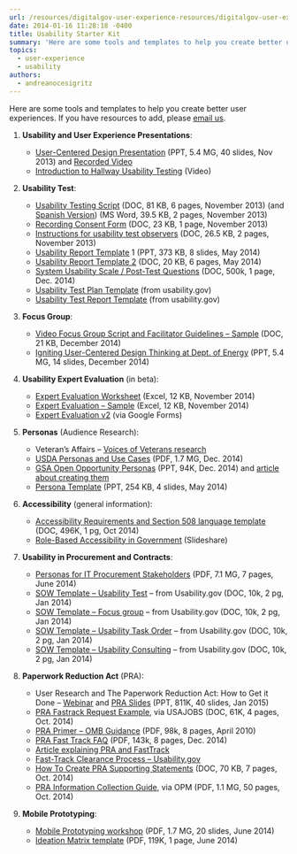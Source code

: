 ```yaml
---
url: /resources/digitalgov-user-experience-resources/digitalgov-user-experience-program-usability-starter-kit/
date: 2014-01-16 11:28:18 -0400
title: Usability Starter Kit
summary: 'Here are some tools and templates to help you create better user experiences.'
topics:
  - user-experience
  - usability
authors:
  - andreanocesigritz
---
```


Here are some tools and templates to help you create better user experiences. If you have resources to add, please [email us](mailto:govux@gsa.gov).

1. **Usability and User Experience Presentations**:
   * [User-Centered Design Presentation](https://s3.amazonaws.com/digitalgov/_legacy-img/2014/01/UCD-Webinar-short-done-1-2.pptx) (PPT, 5.4 MG, 40 slides, Nov 2013) and [Recorded Video](http://www.youtube.com/watch?v=GwBBtTkUAcA&index=18&list=PLd9b-GuOJ3nGAp5rEv5-9qfkCMlgohUMr)
   * [Introduction to Hallway Usability Testing](http://www.youtube.com/watch?v=HzBXQsJT4tg&index=9&list=PLd9b-GuOJ3nGAp5rEv5-9qfkCMlgohUMr) (Video)

2. **Usability Test**:
   * [Usability Testing Script](https://s3.amazonaws.com/digitalgov/_legacy-img/2014/01/usability-testing-script.doc) (DOC, 81 KB, 6 pages, November 2013) (and [Spanish Version](https://s3.amazonaws.com/digitalgov/_legacy-img/2014/01/usability-testing-script-spanish1.doc)) (MS Word, 39.5 KB, 2 pages, November 2013)
   * [Recording Consent Form](https://s3.amazonaws.com/digitalgov/_legacy-img/2014/01/recording-consent-form1.doc) (DOC, 23 KB, 1 page, November 2013)
   * [Instructions for usability test observers](https://s3.amazonaws.com/digitalgov/_legacy-img/2014/01/instructions-for-usability-test-observers.doc) (DOC, 26.5 KB, 2 pages, November 2013)
   * [Usability Report Template](http://www.slideshare.net/DigitalGov/usability-testing-report-template "Usability Test Report Template") 1 (PPT, 373 KB, 8 slides, May 2014)
   * [Usability Report Template 2](https://s3.amazonaws.com/digitalgov/_legacy-img/2014/01/EmployeeExpressfinalreport-2.docx) (DOC, 20 KB, 6 pages, May 2014)
   * [System Usability Scale / Post-Test Questions](https://s3.amazonaws.com/digitalgov/_legacy-img/2014/01/SUS-Universal.docx) (DOC, 500k, 1 page,  Dec. 2014)
   * [Usability Test Plan Template](http://www.google.com/url?q=http%3A%2F%2Fwww.usability.gov%2Fhow-to-and-tools%2Fresources%2Ftemplates%2Fusability-test-plan-template.html&sa=D&sntz=1&usg=AFQjCNGDQT0Ec_nhB2NuiWv4HdPLPsMUwA) (from usability.gov)
   * [Usability Test Report Template](http://www.google.com/url?q=http%3A%2F%2Fwww.usability.gov%2Fsites%2Fdefault%2Ffiles%2Fusability-test-report.docx&sa=D&sntz=1&usg=AFQjCNEPnHnai2tEMgnsmOGnIyBz1q3Xug) (from usability.gov)

3. **Focus Group**:
   *  [Video Focus Group Script and Facilitator Guidelines &#8211; Sample](https://s3.amazonaws.com/digitalgov/_legacy-img/2014/01/FocusGroupDiscussionGuide-generic.docx) (DOC, 21 KB, December 2014)
   * [Igniting User-Centered Design Thinking at Dept. of Energy](https://s3.amazonaws.com/digitalgov/_legacy-img/2014/01/UXPA-DC-2014-Wendy-Littman.pptx) (PPT, 5.4 MG, 14 slides, December 2014)

4. **Usability Expert Evaluation** (in beta):
   * [Expert Evaluation Worksheet](https://s3.amazonaws.com/digitalgov/_legacy-img/2014/01/Master-Expert-Evaluation-desktop.xlsx) (Excel, 12 KB, November 2014)
   * [Expert Evaluation &#8211; Sample](https://s3.amazonaws.com/digitalgov/_legacy-img/2014/01/Expert-Evaluation-Sample.xlsx) (Excel, 12 KB, November 2014)
   * [Expert Evaluation v2](https://docs.google.com/a/gsa.gov/forms/d/1QYKxyOQHNYrRAg1hqKiadERob-rRhQ-_ze5GB34PcyM/viewform) (via Google Forms)

5. **Personas** (Audience Research):
   * Veteran&#8217;s Affairs &#8211; [Voices of Veterans research](http://www.innovation.va.gov/hcd.asp)
   * [USDA Personas and Use Cases](https://s3.amazonaws.com/digitalgov/_legacy-img/2014/01/Marsh-Personas.pdf) (PDF, 1.7 MG, Dec. 2014)
   * [GSA Open Opportunity Personas](https://s3.amazonaws.com/digitalgov/_legacy-img/2014/01/OPENOPPS-personas-final.pptx.pptx) (PPT, 94K, Dec. 2014) and [article about creating them](https://www.digitalgov.gov/2014/12/08/from-taste-testers-to-explorers-developing-personas-for-open-opportunities)
   * [Persona Template](https://s3.amazonaws.com/digitalgov/_legacy-img/2014/05/Persona-Template.pptx) (PPT, 254 KB, 4 slides, May 2014)

6. **Accessibility** (general information):
   * [Accessibility Requirements and Section 508 language template](https://s3.amazonaws.com/digitalgov/_legacy-img/2014/01/Accessibility-Requirements-Section-508-language-to-be-added-to-Procurement-docs.docx) (DOC, 496K, 1 pg, Oct 2014)
   * [Role-Based Accessibility in Government](http://www.slideshare.net/AccessForAll/rolebased-accessibility-in-government) (Slideshare)

7. **Usability in Procurement and Contracts**:
   * [Personas for IT Procurement Stakeholders](https://s3.amazonaws.com/digitalgov/_legacy-img/2014/01/Personas-for-Stakeholders-in-IT-RFPs.pdf) (PDF, 7.1 MG, 7 pages, June 2014)
   * [SOW Template &#8211; Usability Test](https://s3.amazonaws.com/digitalgov/_legacy-img/2014/01/sow-template-web-usability-testing.docx) &#8211; from Usability.gov (DOC, 10k, 2 pg, Jan 2014)
   * [SOW Template &#8211; Focus group](https://s3.amazonaws.com/digitalgov/_legacy-img/2014/01/sow-template-usability-focus-group-participant-recruitment.docx) &#8211; from Usability.gov (DOC, 10k, 2 pg, Jan 2014)
   * [SOW Template &#8211; Usability Task Order](https://s3.amazonaws.com/digitalgov/_legacy-img/2014/01/sow-template-usability-task-order-request_0.docx) &#8211; from Usability.gov (DOC, 10k, 2 pg, Jan 2014)
   * [SOW Template &#8211; Usability Consulting](https://s3.amazonaws.com/digitalgov/_legacy-img/2014/01/sow-template-web-usability-consulting.docx) &#8211; from Usability.gov (DOC, 10k, 2 pg, Jan 2014)

8. **Paperwork Reduction Act** (PRA):
   * User Research and The Paperwork Reduction Act: How to Get it Done &#8211; [Webinar](https://www.youtube.com/watch?v=_cqE4a8oAHU) and [PRA Slides](https://s3.amazonaws.com/digitalgov/_legacy-img/2014/01/PRA-for-UX_Fox_2015-3.pptx) (PPT, 811K, 40 slides, Jan 2015)
   * [PRA Fastrack Request Example](https://s3.amazonaws.com/digitalgov/_legacy-img/2014/01/fast-track-PRA-submission-short-form-2.doc), via USAJOBS (DOC, 61K, 4 pages, Oct. 2014)
   * [PRA Primer &#8211; OMB Guidance](https://s3.amazonaws.com/digitalgov/_legacy-img/2014/01/PRAPrimer_04072010-2.pdf) (PDF, 98k, 8 pages, April 2010)
   * [PRA Fast Track FAQ](https://s3.amazonaws.com/digitalgov/_legacy-img/2014/01/PRA_Fast_Track_FAQs-1.pdf) (PDF, 143k, 8 pages, Dec. 2014)
   * [Article explaining PRA and FastTrack](https://www.digitalgov.gov/resources/paperwork-reduction-act-fast-track-process/)
   * [Fast-Track Clearance Process &#8211; Usability.gov](http://www.usability.gov/how-to-and-tools/guidance/fast-track-clearance-process.html)
   * [How To Create PRA Supporting Statements](https://s3.amazonaws.com/digitalgov/_legacy-img/2014/01/How-To-Create-a-Supporting-Statement.doc) (DOC, 70 KB, 7 pages, Oct. 2014)
   * [PRA Information Collection Guide](https://s3.amazonaws.com/digitalgov/_legacy-img/2014/01/PRAInformationCollectionManual.pdf), via OPM (PDF, 1.1 MG, 50 pages, Oct. 2014)

9. **Mobile Prototyping**:
   * [Mobile Prototyping workshop](https://s3.amazonaws.com/digitalgov/_legacy-img/2014/01/Prototyping-workshop-presentataion.pdf) (PDF, 1.7 MG, 20 slides, June 2014)
   * [Ideation Matrix template](https://s3.amazonaws.com/digitalgov/_legacy-img/2014/01/Ideation-Matrix-template.pdf) (PDF, 119K, 1 page, June 2014)
